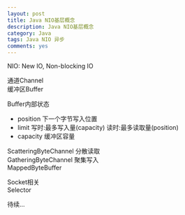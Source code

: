 ```yaml
---
layout: post
title: Java NIO基层概念
description: Java NIO基层概念
category: Java
tags: Java NIO 异步
comments: yes
---
```


NIO: New IO, Non-blocking IO


通道Channel  
缓冲区Buffer


Buffer内部状态

 - position 下一个字节写入位置
 - limit 写时:最多写入量(capacity) 读时:最多读取量(position)
 - capacity 缓冲区容量


ScatteringByteChannel 分散读取  
GatheringByteChannel 聚集写入  
MappedByteBuffer  


Socket相关  
Selector  


待续...
